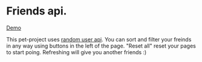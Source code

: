 # Friends api.

[Demo](http://oodmincheg.github.io/friends-api)

This pet-project uses [random user api](https://randomuser.me/). You can sort and filter your freinds in any way using buttons in the left of the page. "Reset all" reset your pages to start poing. Refreshing will give you another friends :)
